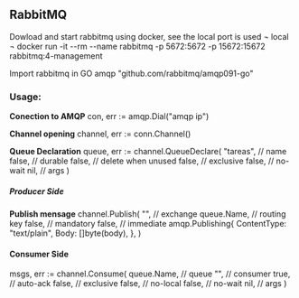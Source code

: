 ## RabbitMQ
Dowload and start rabbitmq using docker, see the local port is used
                                       ¬ local ¬
docker run -it --rm --name rabbitmq -p 5672:5672 -p 15672:15672 rabbitmq:4-management

Import rabbitmq in GO
amqp "github.com/rabbitmq/amqp091-go"

### Usage:

**Conection to AMQP**
con, err := amqp.Dial("amqp ip")

**Channel opening**
channel, err := conn.Channel()

**Queue Declaration**
queue, err := channel.QueueDeclare(
		"tareas", // name
		false,    // durable
		false,    // delete when unused
		false,    // exclusive
		false,    // no-wait
		nil,      // args
	)

##### Producer Side

**Publish mensage**
channel.Publish(
    "",         // exchange
    queue.Name, // routing key
    false,      // mandatory
    false,      // immediate
    amqp.Publishing{
        ContentType: "text/plain",
        Body:        []byte(body),
    },
)

#### Consumer Side
msgs, err := channel.Consume(
    queue.Name, // queue
    "",         // consumer
    true,       // auto-ack
    false,      // exclusive
    false,      // no-local
    false,      // no-wait
    nil,        // args
)